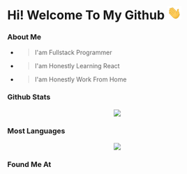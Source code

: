 <h1><span>Hi! Welcome To My Github <img width="32" src='/assets/gif/wave.gif?raw=true'> </span></h1>

### About Me

- > I'am Fullstack Programmer
- > I'am Honestly Learning React
- > I'am Honestly Work From Home

### Github Stats

<p align="center">
    <img align="center" src='https://github-readme-stats.vercel.app/api?username=iqbaltahir1717&theme=github_dark&show_icons=true&count_private=true'>
</p>

### Most Languages

<p align="center">
    <img align="center" src='https://github-readme-stats.vercel.app/api/top-langs/?username=iqbaltahir1717&layout=compact'>
</p>

### Found Me At
